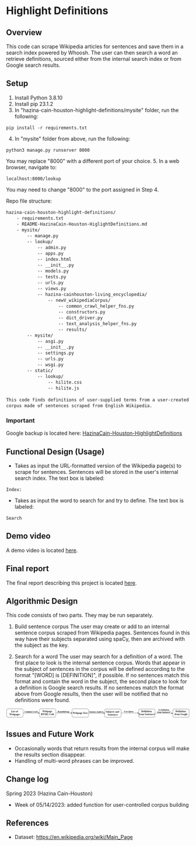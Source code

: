 # Highlight Definitions

## Overview

This code can scrape Wikipedia articles for sentences and save them in a search index powered by Whoosh. 
The user can then search a word an retrieve definitions, sourced either from the internal search index or from Google search results.

## Setup

1. Install Python 3.8.10
2. Install pip 23.1.2
3. In "hazina-cain-houston-highlight-definitions/mysite" folder, run the following:
```
pip install -r requirements.txt
```
4. In "mysite" folder from above, run the following:
```
python3 manage.py runserver 8000
```
You may replace "8000" with a different port of your choice.
5. In a web browser, navigate to:
```
localhost:8000/lookup
```
You may need to change "8000" to the port assigned in Step 4.

Repo file structure:
```
hazina-cain-houston-highlight-definitions/
    - requirements.txt
    - README-HazinaCain-Houston-HiglightDefinitions.md
    - mysite/
        -- manage.py
        -- lookup/
            -- admin.py
            -- apps.py
            -- index.html
            -- __init__.py
            -- models.py
            -- tests.py
            -- urls.py
            -- views.py
            -- hazina-cainhouston-living_encyclopedia/
                -- newV_wikipediaCorpus/
                    -- common_crawl_helper_fns.py
                    -- constructors.py
                    -- dict_driver.py
                    -- text_analysis_helper_fns.py
                    -- results/
        -- mysite/
            -- asgi.py
            -- __init__.py
            -- settings.py
            -- urls.py
            -- wsgi.py
        -- static/
            -- lookup/
                -- hilite.css
                -- hilite.js

This code finds definitions of user-supplied terms from a user-created corpus made of sentences scraped from English Wikipedia.
```


### Important 
Google backup is located here: [HazinaCain-Houston-HighlightDefinitions](https://drive.google.com/file/d/15hcpdyszl-uOJHzPsK8ccralZK_bOFu-/view?usp=share_link)



## Functional Design (Usage)
* Takes as input the URL-formatted version of the Wikipedia page(s) to scrape for sentences.
Sentences will be stored in the user's internal search index.
The text box is labeled:
```
Index:
```

* Takes as input the word to search for and try to define.
The text box is labeled:
```
Search
```


## Demo video
A demo video is located [here](https://drive.google.com/file/d/1PqYTD9PPIu9duVjsF5Xk4swMjbOIluIn/view?usp=share_link).

## Final report
The final report describing this project is located [here](https://docs.google.com/document/d/1_M5KyQa4NnHKVzXZ_vfnwmaCThRpIHZk/edit?usp=share_link&ouid=115901294391800186181&rtpof=true&sd=true).


## Algorithmic Design
This code consists of two parts. They may be run separately.

1. Build sentence corpus
The user may create or add to an internal sentence corpus scraped from Wikipedia pages.
Sentences found in this way have their subjects separated using spaCy, then are archived with the subject as the key.

2. Search for a word
The user may search for a definition of a word.
The first place to look is the internal sentence corpus. 
Words that appear in the subject of sentences in the corpus will be defined according to the format "[WORD] is [DEFINITION]", if possible.
If no sentences match this format and contain the word in the subject, the second place to look for a definition is Google search results.
If no sentences match the format above from Google results, then the user will be notified that no definitions were found.

![design architecture](https://github.com/Forward-UIUC-2023S/hazina-cain-houston-highlight-definitions/blob/main/project-design.png)


## Issues and Future Work

* Occasionally words that return results from the internal corpus will make the results section disappear.
* Handling of multi-word phrases can be improved.


## Change log

Spring 2023 (Hazina Cain-Houston)
* Week of 05/14/2023: added function for user-controlled corpus building


## References 
* Dataset: https://en.wikipedia.org/wiki/Main_Page
